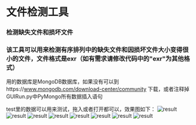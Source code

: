# 文件检测工具

### 检测缺失文件和损坏文件

### 该工具可以用来检测有序排列中的缺失文件和因损坏文件大小变得很小的文件，文件格式是exr（如有需求请修改代码中的"exr"为其他格式）

用的数据库是MongoDB数据库，如果没有可以到https://www.mongodb.com/download-center/community 下载，或者注释掉GUIRun.py中PyMongo所有数据插入语句

test里的数据可以用来测试，拖入或者打开都可以，效果图如下：
![result](https://github.com/zhenhao-huang/file-detection-tool/blob/master/result/1.1%E5%88%9D%E5%A7%8B%E7%95%8C%E9%9D%A2.png)
![result](https://github.com/zhenhao-huang/file-detection-tool/blob/master/result/1.2hover%E5%92%8C%E6%8B%96%E6%8B%BD%E6%96%87%E4%BB%B6%E6%97%B6.png)
![result](https://github.com/zhenhao-huang/file-detection-tool/blob/master/result/1.3%E8%BF%9B%E5%BA%A6%E6%9D%A1%E8%BF%9B%E7%A8%8B.png)
![result](https://github.com/zhenhao-huang/file-detection-tool/blob/master/result/1.4%E7%BB%93%E6%9E%9C-%E6%B2%A1%E6%9C%89%E5%BC%82%E5%B8%B8%E5%B8%A7.png)
![result](https://github.com/zhenhao-huang/file-detection-tool/blob/master/result/1.5%E6%A3%80%E6%B5%8B%E5%B8%A7-%E5%8F%91%E7%8E%B0%E5%BC%82%E5%B8%B8.png)
![result](https://github.com/zhenhao-huang/file-detection-tool/blob/master/result/1.7%E6%96%87%E4%BB%B6%E6%A3%80%E6%B5%8B%E9%94%99%E8%AF%AF%E6%8F%90%E7%A4%BA1.png)
![result](https://github.com/zhenhao-huang/file-detection-tool/blob/master/result/1.7%E6%96%87%E4%BB%B6%E6%A3%80%E6%B5%8B%E9%94%99%E8%AF%AF%E6%8F%90%E7%A4%BA2.png)
![result](https://github.com/zhenhao-huang/file-detection-tool/blob/master/result/1.7%E6%96%87%E4%BB%B6%E6%A3%80%E6%B5%8B%E9%94%99%E8%AF%AF%E6%8F%90%E7%A4%BA3.png)
